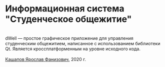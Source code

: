 # Информационная система "Студенческое общежитие"
\
dWell — простое графическое приложение для управления студенческим общежитием, написанное с использованием библиотеки Qt. Является кроссплатформенным на уровне исходного кода.
\
\
[Кашапов Ярослав Фанизович](mailto:ykashapov-ki19@stud.sfu-kras.ru), 2020 г.

